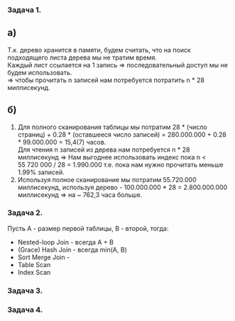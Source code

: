 ### Задача 1.
## а)
Т.к. дерево хранится в памяти, будем считать, что на поиск подходящего листа дерева мы не тратим время.  
Каждый лист ссылается на 1 запись => последовательный доступ мы не будем использовать.  
=> чтобы прочитать n записей нам потребуется потратить n * 28 миллисекунд.  
## б)
1. Для полного сканирования таблицы мы потратим 28 * (число страниц) + 0.28 * (оставшееся число записей) = 280.000.000 + 0.28 * 99.000.000 = 15,4(7) часов.  
Для чтения n записей из дерева нам потребуется n * 28 миллисекунд => Нам выгоднее использовать индекс пока n < 55 720 000 / 28 = 1.990.000 т.е.
пока нам нужно прочитать меньше 1.99% записей.
2. Используя полное сканирование мы потратим 55.720.000 миллисекунд, используя дерево - 100.000.000 * 28 = 2.800.000.000 миллисекунд => на ~ 762,3 часа больше.
### Задача 2.
Пусть A - размер первой таблицы, B - второй, тогда:
* Nested-loop Join - всегда A + B
* (Grace) Hash Join - всегда min(A, B)
* Sort Merge Join - 
* Table Scan
* Index Scan
### Задача 3.
### Задача 4.
